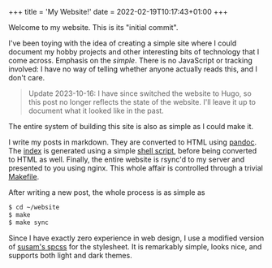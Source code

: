 +++
title = 'My Website!'
date = 2022-02-19T10:17:43+01:00
+++

Welcome to my website. This is its "initial commit".

I've been toying with the idea of creating a simple site where I could document
my hobby projects and other interesting bits of technology that I come across.
Emphasis on the *simple*. There is no JavaScript or tracking involved: I have
no way of telling whether anyone actually reads this, and I don't care.

> Update 2023-10-16: I have since switched the website to Hugo, so this post no 
> longer reflects the state of the website. I'll leave it up to document what 
> it looked like in the past.

The entire system of building this site is also as simple as I could make it.

I write my posts in markdown. They are converted to HTML using 
[pandoc](https://pandoc.org/). The [index](/) is generated using a simple 
[shell 
script](https://github.com/tomaskala/website/blob/8399f06389fe54cebd9b84871a79acd85c8b4fc2/fill-index), 
before being converted to HTML as well. Finally, the entire website is rsync'd 
to my server and presented to you using nginx. This whole affair is controlled 
through a trivial 
[Makefile](https://github.com/tomaskala/website/blob/14244da168693efa9a36530b445feb483742f13e/Makefile).

After writing a new post, the whole process is as simple as
```bash
$ cd ~/website
$ make
$ make sync
```

Since I have exactly zero experience in web design, I use a modified version of
[susam's spcss](https://github.com/susam/spcss) for the stylesheet. It is
remarkably simple, looks nice, and supports both light and dark themes.
